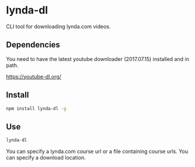 # lynda-dl

CLI tool for downloading lynda.com videos.

## Dependencies

You need to have the latest youtube downloader (2017.07.15) installed and in path.

https://youtube-dl.org/

## Install

```sh
npm install lynda-dl -g
```

## Use

```sh
lynda-dl
```

You can specify a lynda.com course url or a file containing course urls.
You can specify a download location.